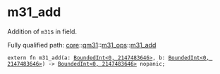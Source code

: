 # m31_add

Addition of `m31`s in field.

Fully qualified path: [core](./core.md)::[qm31](./core-qm31.md)::[m31_ops](./core-qm31-m31_ops.md)::[m31_add](./core-qm31-m31_ops-m31_add.md)

<pre><code class="language-cairo">extern fn m31_add(a: <a href="core-internal-bounded_int-BoundedInt.html">BoundedInt&lt;0, 2147483646&gt;</a>, b: <a href="core-internal-bounded_int-BoundedInt.html">BoundedInt&lt;0, 2147483646&gt;</a>) -&gt; <a href="core-internal-bounded_int-BoundedInt.html">BoundedInt&lt;0, 2147483646&gt;</a> nopanic;</code></pre>

